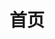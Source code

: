---
home: true
title: 首页
heroText: 银河水滴组件库
tagline: 🚀银河水滴组件库
bannerBg: none
heroImage: /images/watrix.png
actionText: 快速上手 →
actionLink: /baseComponents/customImg.html
features:
  - title: 简洁至上
    details: 提升开发效率
  - title: Vue 驱动
    details: 基于 vue 开发
  - title: UI 组件库
    details: 依托于 ant-design-vue
footer: MIT Licensed | Copyright © 2018-present watrix
postList: none
---